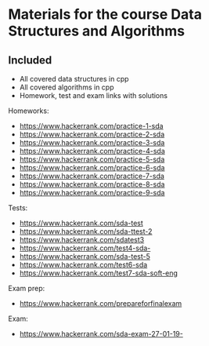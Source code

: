 # Materials for the course Data Structures and Algorithms
## Included
- All covered data structures in cpp
- All covered algorithms in cpp
- Homework, test and exam links with solutions



Homeworks:

- https://www.hackerrank.com/practice-1-sda
- https://www.hackerrank.com/practice-2-sda
- https://www.hackerrank.com/practice-3-sda
- https://www.hackerrank.com/practice-4-sda
- https://www.hackerrank.com/practice-5-sda
- https://www.hackerrank.com/practice-6-sda
- https://www.hackerrank.com/practice-7-sda
- https://www.hackerrank.com/practice-8-sda
- https://www.hackerrank.com/practice-9-sda


Tests:

- https://www.hackerrank.com/sda-test
- https://www.hackerrank.com/sda-ttest-2
- https://www.hackerrank.com/sdatest3
- https://www.hackerrank.com/test4-sda-
- https://www.hackerrank.com/sda-test-5
- https://www.hackerrank.com/test6-sda
- https://www.hackerrank.com/test7-sda-soft-eng

Exam prep:

- https://www.hackerrank.com/prepareforfinalexam

Exam:
- https://www.hackerrank.com/sda-exam-27-01-19-
